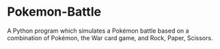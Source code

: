 # Pokemon-Battle
A Python program which simulates a Pokémon battle based on a combination of Pokémon, the War card game, and Rock, Paper, Scissors.
